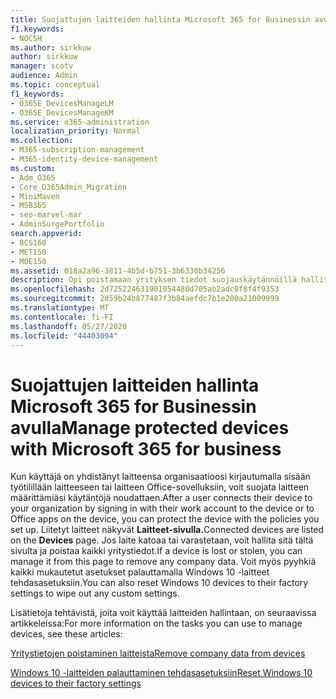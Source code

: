 ```yaml
---
title: Suojattujen laitteiden hallinta Microsoft 365 for Businessin avulla
f1.keywords:
- NOCSH
ms.author: sirkkuw
author: sirkkuw
manager: scotv
audience: Admin
ms.topic: conceptual
f1_keywords:
- O365E_DevicesManageLM
- O365E_DevicesManageKM
ms.service: o365-administration
localization_priority: Normal
ms.collection:
- M365-subscription-management
- M365-identity-device-management
ms.custom:
- Adm_O365
- Core_O365Admin_Migration
- MiniMaven
- MSB365
- seo-marvel-mar
- AdminSurgePortfolio
search.appverid:
- BCS160
- MET150
- MOE150
ms.assetid: 018a2a96-3811-4b5d-b751-3b6330b34256
description: Opi poistamaan yrityksen tiedot suojauskäytännöillä hallituista laitteista sekä palauttamaan Windows 10 -laitteet tehdasasetuksiinsa.
ms.openlocfilehash: 2d725224631901054480d705ab2adc0f8f4f9353
ms.sourcegitcommit: 2d59b24b877487f3b84aefdc7b1e200a21009999
ms.translationtype: MT
ms.contentlocale: fi-FI
ms.lasthandoff: 05/27/2020
ms.locfileid: "44403094"
---
```

# <a name="manage-protected-devices-with-microsoft-365-for-business"></a><span data-ttu-id="7c69a-103">Suojattujen laitteiden hallinta Microsoft 365 for Businessin avulla</span><span class="sxs-lookup"><span data-stu-id="7c69a-103">Manage protected devices with Microsoft 365 for business</span></span>

<span data-ttu-id="7c69a-104">Kun käyttäjä on yhdistänyt laitteensa organisaatioosi kirjautumalla sisään työtilillään laitteeseen tai laitteen Office-sovelluksiin, voit suojata laitteen määrittämiäsi käytäntöjä noudattaen.</span><span class="sxs-lookup"><span data-stu-id="7c69a-104">After a user connects their device to your organization by signing in with their work account to the device or to Office apps on the device, you can protect the device with the policies you set up.</span></span> <span data-ttu-id="7c69a-105">Liitetyt laitteet näkyvät **Laitteet-sivulla.**</span><span class="sxs-lookup"><span data-stu-id="7c69a-105">Connected devices are listed on the **Devices** page.</span></span> <span data-ttu-id="7c69a-106">Jos laite katoaa tai varastetaan, voit hallita sitä tältä sivulta ja poistaa kaikki yritystiedot.</span><span class="sxs-lookup"><span data-stu-id="7c69a-106">If a device is lost or stolen, you can manage it from this page to remove any company data.</span></span> <span data-ttu-id="7c69a-107">Voit myös pyyhkiä kaikki mukautetut asetukset palauttamalla Windows 10 -laitteet tehdasasetuksiin.</span><span class="sxs-lookup"><span data-stu-id="7c69a-107">You can also reset Windows 10 devices to their factory settings to wipe out any custom settings.</span></span> 

<span data-ttu-id="7c69a-108">Lisätietoja tehtävistä, joita voit käyttää laitteiden hallintaan, on seuraavissa artikkeleissa:</span><span class="sxs-lookup"><span data-stu-id="7c69a-108">For more information on the tasks you can use to manage devices, see these articles:</span></span> 
  
[<span data-ttu-id="7c69a-109">Yritystietojen poistaminen laitteista</span><span class="sxs-lookup"><span data-stu-id="7c69a-109">Remove company data from devices</span></span>](remove-company-data.md)
  
[<span data-ttu-id="7c69a-110">Windows 10 -laitteiden palauttaminen tehdasasetuksiin</span><span class="sxs-lookup"><span data-stu-id="7c69a-110">Reset Windows 10 devices to their factory settings</span></span>](reset-devices-to-factory-settings.md)
  

